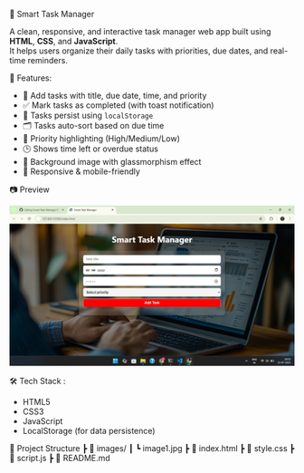 🌟 Smart Task Manager

A clean, responsive, and interactive task manager web app built using **HTML**, **CSS**, and **JavaScript**.  
It helps users organize their daily tasks with priorities, due dates, and real-time reminders.

🚀 Features:

- 📝 Add tasks with title, due date, time, and priority
- ✅ Mark tasks as completed (with toast notification)
- 🔁 Tasks persist using `localStorage`
- 🗂️ Tasks auto-sort based on due time
- 🔴 Priority highlighting (High/Medium/Low)
- 🕒 Shows time left or overdue status
- 🎨 Background image with glassmorphism effect
- 📱 Responsive & mobile-friendly

📷 Preview

![App Screenshot](screenshot.png)  
 

🛠 Tech Stack :
- HTML5  
- CSS3   
- JavaScript  
- LocalStorage (for data persistence)

📁 Project Structure
┣ 📂 images/
┃ ┗ image1.jpg
┣ 📄 index.html
┣ 📄 style.css
┣ 📄 script.js
┣ 📄 README.md

      
